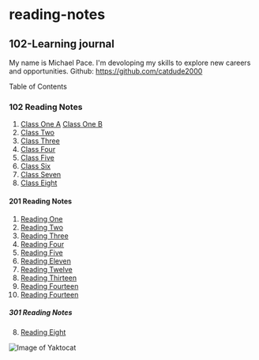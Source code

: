 # reading-notes
## 102-Learning journal

My name is Michael Pace.  I'm devoloping my skills to explore new careers and opportunities.
Github: https://github.com/catdude2000


 Table of Contents
### 102 Reading Notes
1. [Class One A](discussion.md)
   [Class One B](https://catdude2000.github.io/live102/)
2. [Class Two](classtwo.md)
3. [Class Three](https://catdude2000.github.io/Reading3/)
4. [Class Four](https://catdude2000.github.io/Notes4/)
5. [Class Five](https://catdude2000.github.io/reading-notes-5/)
6. [Class Six](https://catdude2000.github.io/notes6/)
7. [Class Seven](https://catdude2000.github.io/notes7/)
8. [Class Eight](https://catdude2000.github.io/notes8/)


#### 201 Reading Notes
1.   [Reading One](201-1.md)
2.   [Reading Two](201-2.md)
3.   [Reading Three](201-3.md)
4.   [Reading Four](201-4.md)
5.   [Reading Five](201-5.md)
11.  [Reading Eleven](201-11.md)
12.  [Reading Twelve](201-12.md)
13.  [Reading Thirteen](201-13.md)
14.  [Reading Fourteen](201-14a.md)
14.  [Reading Fourteen](201-14b.md)


##### 301 Reading Notes 
8.   [Reading Eight](301-8.md)

![Image of Yaktocat](https://octodex.github.com/images/yaktocat.png)
  